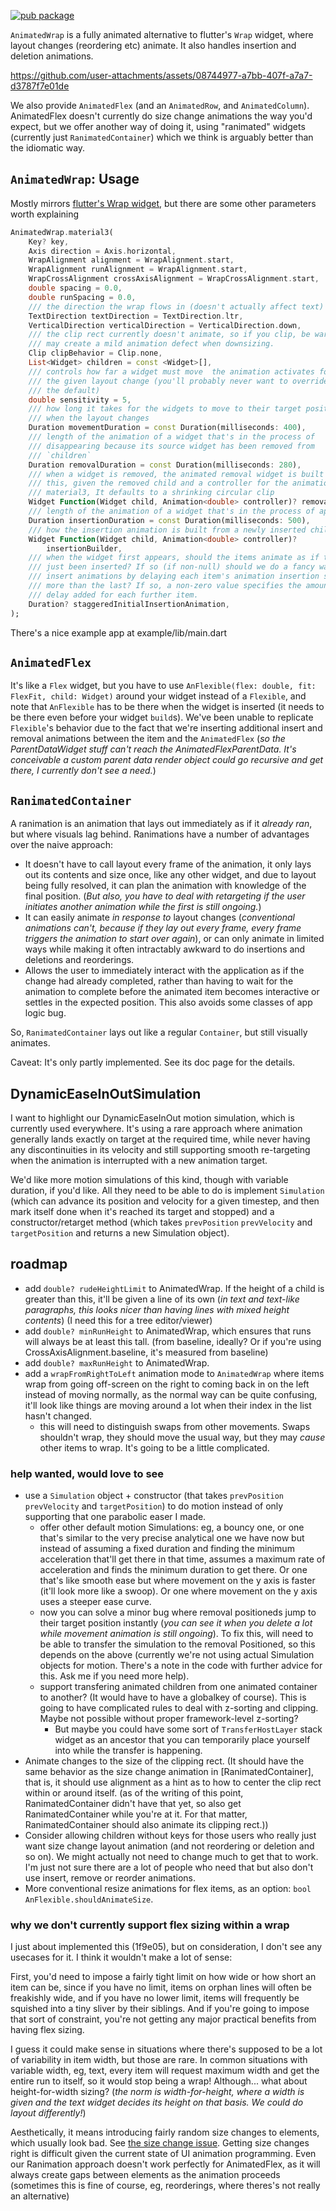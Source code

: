 [![pub package](https://img.shields.io/pub/v/animated_containers.svg)](https://pub.dartlang.org/packages/animated_containers)

`AnimatedWrap` is a fully animated alternative to flutter's `Wrap` widget, where layout changes (reordering etc) animate. It also handles insertion and deletion animations.

https://github.com/user-attachments/assets/08744977-a7bb-407f-a7a7-d3787f7e01de



We also provide `AnimatedFlex` (and an `AnimatedRow`, and `AnimatedColumn`). AnimatedFlex doesn't currently do size change animations the way you'd expect, but we offer another way of doing it, using "ranimated" widgets (currently just `RanimatedContainer`) which we think is arguably better than the idiomatic way.

## `AnimatedWrap`: Usage

Mostly mirrors [flutter's Wrap widget](https://api.flutter.dev/flutter/widgets/Wrap-class.html), but there are some other parameters worth explaining

```dart
AnimatedWrap.material3(
    Key? key,
    Axis direction = Axis.horizontal,
    WrapAlignment alignment = WrapAlignment.start,
    WrapAlignment runAlignment = WrapAlignment.start,
    WrapCrossAlignment crossAxisAlignment = WrapCrossAlignment.start,
    double spacing = 0.0,
    double runSpacing = 0.0,
    /// the direction the wrap flows in (doesn't actually affect text)
    TextDirection textDirection = TextDirection.ltr,
    VerticalDirection verticalDirection = VerticalDirection.down,
    /// the clip rect currently doesn't animate, so if you clip, be warned it
    /// may create a mild animation defect when downsizing.
    Clip clipBehavior = Clip.none,
    List<Widget> children = const <Widget>[],
    /// controls how far a widget must move  the animation activates for
    /// the given layout change (you'll probably never want to override
    /// the default)
    double sensitivity = 5,
    /// how long it takes for the widgets to move to their target positions
    /// when the layout changes
    Duration movementDuration = const Duration(milliseconds: 400),
    /// length of the animation of a widget that's in the process of
    /// disappearing because its source widget has been removed from
    /// `children`
    Duration removalDuration = const Duration(milliseconds: 280),
    /// when a widget is removed, the animated removal widget is built using
    /// this, given the removed child and a controller for the animation. For
    /// material3, It defaults to a shrinking circular clip
    Widget Function(Widget child, Animation<double> controller)? removalBuilder,
    /// length of the animation of a widget that's in the process of appearing
    Duration insertionDuration = const Duration(milliseconds: 500),
    /// how the insertion animation is built from a newly inserted child
    Widget Function(Widget child, Animation<double> controller)?
        insertionBuilder,
    /// when the widget first appears, should the items animate as if they'd
    /// just been inserted? If so (if non-null) should we do a fancy wave of
    /// insert animations by delaying each item's animation insertion slightly
    /// more than the last? If so, a non-zero value specifies the amount of
    /// delay added for each further item.
    Duration? staggeredInitialInsertionAnimation,
);
```

There's a nice example app at example/lib/main.dart

## `AnimatedFlex`

It's like a `Flex` widget, but you have to use `AnFlexible(flex: double, fit: FlexFit, child: Widget)` around your widget instead of a `Flexible`, and note that `AnFlexible` has to be there when the widget is inserted (it needs to be there even before your widget `build`s). We've been unable to replicate `Flexible`'s behavior due to the fact that we're inserting additional insert and removal animations between the item and the `AnimatedFlex` (*so the ParentDataWidget stuff can't reach the AnimatedFlexParentData. It's conceivable a custom parent data render object could go recursive and get there, I currently don't see a need.*)

## `RanimatedContainer`

A ranimation is an animation that lays out immediately as if it *already ran*, but where visuals lag behind. Ranimations have a number of advantages over the naive approach:

- It doesn't have to call layout every frame of the animation, it only lays out its contents and size once, like any other widget, and due to layout being fully resolved, it can plan the animation with knowledge of the final position. (*But also, you have to deal with retargeting if the user initiates another animation while the first is still ongoing.*)
- It can easily animate *in response to* layout changes (*conventional animations can't, because if they lay out every frame, every frame triggers the animation to start over again*), or can only animate in limited ways while making it often intractably awkward to do insertions and deletions and reorderings.
- Allows the user to immediately interact with the application as if the change had already completed, rather than having to wait for the animation to complete before the animated item becomes interactive or settles in the expected position. This also avoids some classes of app logic bug.

So, `RanimatedContainer` lays out like a regular `Container`, but still visually animates.

Caveat: It's only partly implemented. See its doc page for the details.

## DynamicEaseInOutSimulation

I want to highlight our DynamicEaseInOut motion simulation, which is currently used everywhere. It's using a rare approach where animation generally lands exactly on target at the required time, while never having any discontinuities in its velocity and still supporting smooth re-targeting when the animation is interrupted with a new animation target.

We'd like more motion simulations of this kind, though with variable duration, if you'd like. All they need to be able to do is implement `Simulation` (which can advance its position and velocity for a given timestep, and then mark itself done when it's reached its target and stopped) and a constructor/retarget method (which takes `prevPosition` `prevVelocity` and `targetPosition` and returns a new Simulation object).

## roadmap
- add `double? rudeHeightLimit` to AnimatedWrap. If the height of a child is greater than this, it'll be given a line of its own (*in text and text-like paragraphs, this looks nicer than having lines with mixed height contents*) (I need this for a tree editor/viewer)
- add `double? minRunHeight` to AnimatedWrap, which ensures that runs will always be at least this tall. (from baseline, ideally? Or if you're using CrossAxisAlignment.baseline, it's measured from baseline)
- add `double? maxRunHeight` to AnimatedWrap.
- add a `wrapFromRightToLeft` animation mode to `AnimatedWrap` where items wrap from going off-screen on the right to coming back in on the left instead of moving normally, as the normal way can be quite confusing, it'll look like things are moving around a lot when their index in the list hasn't changed.
    - this will need to distinguish swaps from other movements. Swaps shouldn't wrap, they should move the usual way, but they may *cause* other items to wrap. It's going to be a little complicated.

### help wanted, would love to see
- use a `Simulation` object + constructor (that takes `prevPosition` `prevVelocity` and `targetPosition`) to do motion instead of only supporting that one parabolic easer I made.
    - offer other default motion Simulations: eg, a bouncy one, or one that's similar to the very precise analytical one we have now but instead of assuming a fixed duration and finding the minimum acceleration that'll get there in that time, assumes a maximum rate of acceleration and finds the minimum duration to get there. Or one that's like smooth ease but where movement on the y axis is faster (it'll look more like a swoop). Or one where movement on the y axis uses a steeper ease curve.
    - now you can solve a minor bug where removal positioneds jump to their target position instantly (*you can see it when you delete a lot while movement animation is still ongoing*). To fix this, will need to be able to transfer the simulation to the removal Positioned, so this depends on the above (currently we're not using actual Simulation objects for motion. There's a note in the code with further advice for this. Ask me if you need more help).
    - support transfering animated children from one animated container to another? (It would have to have a globalkey of course). This is going to have complicated rules to deal with z-sorting and clipping. Maybe not possible without proper framework-level z-sorting?
        - But maybe you could have some sort of `TransferHostLayer` stack widget as an ancestor that you can temporarily place yourself into while the transfer is happening.
- Animate changes to the size of the clipping rect. (It should have the same behavior as the size change animation in [RanimatedContainer], that is, it should use alignment as a hint as to how to center the clip rect within or around itself. (as of the writing of this point, RanimatedContainer didn't have that yet, so also get RanimatedContainer while you're at it. For that matter, RanimatedContainer should also animate its clipping rect.))
- Consider allowing children without keys for those users who really just want size change layout animation (and not reordering or deletion and so on). We might actually not need to change much to get that to work. I'm just not sure there are a lot of people who need that but also don't use insert, remove or reorder animations.
- More conventional resize animations for flex items, as an option: `bool AnFlexible.shouldAnimateSize`.

### why we don't currently support flex sizing within a wrap

I just about implemented this (1f9e05), but on consideration, I don't see any usecases for it. I think it wouldn't make a lot of sense:

First, you'd need to impose a fairly tight limit on how wide or how short an item can be, since if you have no limit, items on orphan lines will often be freakishly wide, and if you have no lower limit, items will frequently be squished into a tiny sliver by their siblings. And if you're going to impose that sort of constraint, you're not getting any major practical benefits from having flex sizing.

I guess it could make sense in situations where there's supposed to be a lot of variability in item width, but those are rare. In common situations with variable width, eg, text, every item will request maximum width and get the entire run to itself, so it would stop being a wrap! Although... what about height-for-width sizing? (*the norm is width-for-height, where a width is given and the text widget decides its height on that basis. We could do layout differently!*)

Aesthetically, it means introducing fairly random size changes to elements, which usually look bad. See [the size change issue](https://github.com/flutter/flutter/issues/84948). Getting size changes right is difficult given the current state of UI animation programming. Even our Ranimation approach doesn't work perfectly for AnimatedFlex, as it will always create gaps between elements as the animation proceeds (sometimes this is fine of course, eg, reorderings, where theres's not really an alternative)
